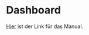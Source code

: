 # Dashboard
[Hier](https://github.com/PuR-Dashboard/Dashboard/files/10980133/Park_Ride_Manual.pdf) ist der Link für das Manual.

